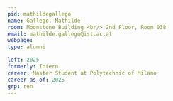 ```yaml
---
pid: mathildegallego
name: Gallego, Mathilde
room: Moonstone Building <br/> 2nd Floor, Room 038
email: mathilde.gallego@ist.ac.at
webpage: 
type: alumni

left: 2025
formerly: Intern
career: Master Student at Polytechnic of Milano
career-as-of: 2025
grp: ren
---
```

